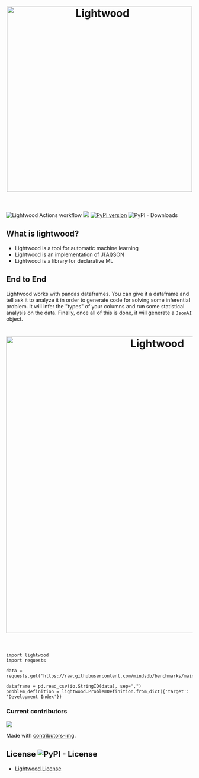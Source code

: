 <h1 align="center">
	<img width="500" src="https://github.com/mindsdb/mindsdb-docs/blob/master/mindsdb-docs/docs/assets/MindsDBLightwood@3x.png" alt="Lightwood">
	<br>
	<br>
</h1>

![Lightwood Actions workflow](https://github.com/mindsdb/lightwood/workflows/Lightwood%20Actions%20workflow/badge.svg)
![](https://img.shields.io/badge/python-3.6%20|%203.7|%203.8-brightgreen.svg)
[![PyPI version](https://badge.fury.io/py/lightwood.svg)](https://badge.fury.io/py/lightwood)
![PyPI - Downloads](https://img.shields.io/pypi/dm/lightwood)


## What is lightwood?

* Lightwood is a tool for automatic machine learning
* Lightwood is an implementation of J{AI}SON
* Lightwood is a library for declarative ML

## End to End

Lightwood works with pandas dataframes. You can give it a dataframe and tell ask it to analyze it in order to generate code for solving some inferential problem. It will infer the "types" of your columns and run some statistical analysis on the data. Finally, once all of this is done, it will generate a `JsonAI` object.

<h1 align="center">
	<img width="800" src="https://github.com/mindsdb/lightwood/blob/staging/docs/code_from_problem.jpg" alt="Lightwood">
	<br>
	<br>
</h1>


```
import lightwood
import requests

data = requests.get('https://raw.githubusercontent.com/mindsdb/benchmarks/main/benchmarks/datasets/hdi/data.csv').text

dataframe = pd.read_csv(io.StringIO(data), sep=",")
problem_definition = lightwood.ProblemDefinition.from_dict({'target': 'Development Index'})
```




### Current contributors 

<a href="https://github.com/mindsdb/lightwood/graphs/contributors">
  <img src="https://contributors-img.web.app/image?repo=mindsdb/lightwood" />
</a>

Made with [contributors-img](https://contributors-img.web.app).

## License ![PyPI - License](https://img.shields.io/pypi/l/lightwood)

* [Lightwood License](https://github.com/mindsdb/lightwood/blob/master/LICENSE)
